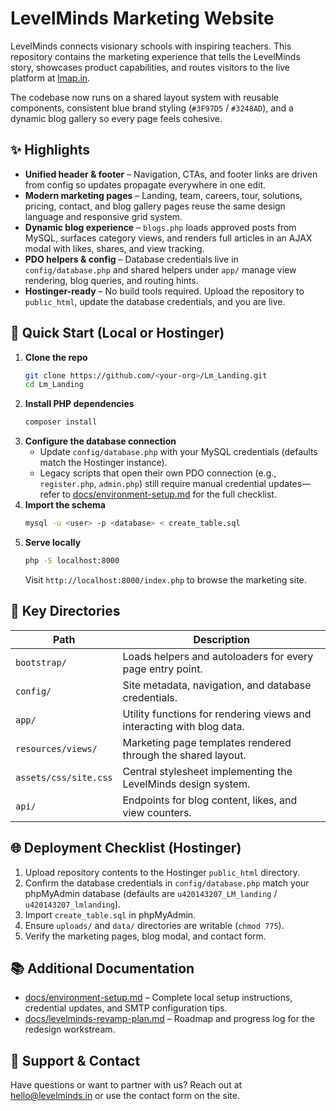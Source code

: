 # LevelMinds Marketing Website

LevelMinds connects visionary schools with inspiring teachers. This repository contains the marketing experience that tells the LevelMinds story, showcases product capabilities, and routes visitors to the live platform at [lmap.in](https://www.lmap.in).

The codebase now runs on a shared layout system with reusable components, consistent blue brand styling (`#3F97D5` / `#3248AD`), and a dynamic blog gallery so every page feels cohesive.

## ✨ Highlights

- **Unified header & footer** – Navigation, CTAs, and footer links are driven from config so updates propagate everywhere in one edit.
- **Modern marketing pages** – Landing, team, careers, tour, solutions, pricing, contact, and blog gallery pages reuse the same design language and responsive grid system.
- **Dynamic blog experience** – `blogs.php` loads approved posts from MySQL, surfaces category views, and renders full articles in an AJAX modal with likes, shares, and view tracking.
- **PDO helpers & config** – Database credentials live in `config/database.php` and shared helpers under `app/` manage view rendering, blog queries, and routing hints.
- **Hostinger-ready** – No build tools required. Upload the repository to `public_html`, update the database credentials, and you are live.

## 🚀 Quick Start (Local or Hostinger)

1. **Clone the repo**
   ```bash
   git clone https://github.com/<your-org>/Lm_Landing.git
   cd Lm_Landing
   ```
2. **Install PHP dependencies**
   ```bash
   composer install
   ```
3. **Configure the database connection**
   - Update `config/database.php` with your MySQL credentials (defaults match the Hostinger instance).
   - Legacy scripts that open their own PDO connection (e.g., `register.php`, `admin.php`) still require manual credential updates—refer to [docs/environment-setup.md](docs/environment-setup.md) for the full checklist.
4. **Import the schema**
   ```bash
   mysql -u <user> -p <database> < create_table.sql
   ```
5. **Serve locally**
   ```bash
   php -S localhost:8000
   ```
   Visit `http://localhost:8000/index.php` to browse the marketing site.

## 📁 Key Directories

| Path | Description |
| --- | --- |
| `bootstrap/` | Loads helpers and autoloaders for every page entry point. |
| `config/` | Site metadata, navigation, and database credentials. |
| `app/` | Utility functions for rendering views and interacting with blog data. |
| `resources/views/` | Marketing page templates rendered through the shared layout. |
| `assets/css/site.css` | Central stylesheet implementing the LevelMinds design system. |
| `api/` | Endpoints for blog content, likes, and view counters. |

## 🌐 Deployment Checklist (Hostinger)

1. Upload repository contents to the Hostinger `public_html` directory.
2. Confirm the database credentials in `config/database.php` match your phpMyAdmin database (defaults are `u420143207_LM_landing` / `u420143207_lmlanding`).
3. Import `create_table.sql` in phpMyAdmin.
4. Ensure `uploads/` and `data/` directories are writable (`chmod 775`).
5. Verify the marketing pages, blog modal, and contact form.

## 📚 Additional Documentation

- [docs/environment-setup.md](docs/environment-setup.md) – Complete local setup instructions, credential updates, and SMTP configuration tips.
- [docs/levelminds-revamp-plan.md](docs/levelminds-revamp-plan.md) – Roadmap and progress log for the redesign workstream.

## 🤝 Support & Contact

Have questions or want to partner with us? Reach out at [hello@levelminds.in](mailto:hello@levelminds.in) or use the contact form on the site.

